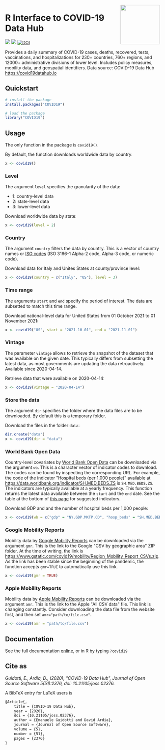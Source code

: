 <a href="https://covid19datahub.io"><img src="https://storage.covid19datahub.io/logo.svg" align="right" height="128"/></a>

# R Interface to COVID-19 Data Hub

![](https://www.r-pkg.org/badges/version/COVID19) ![](https://cranlogs.r-pkg.org/badges/last-month/COVID19) [![DOI](https://joss.theoj.org/papers/10.21105/joss.02376/status.svg)](https://doi.org/10.21105/joss.02376)

Provides a daily summary of COVID-19 cases, deaths, recovered, tests, vaccinations, and hospitalizations for 230+ countries, 760+ regions, and 12000+ administrative divisions of lower level.  Includes policy measures, mobility data, and geospatial identifiers. Data source: COVID-19 Data Hub https://covid19datahub.io

## Quickstart

```R
# install the package
install.packages("COVID19")

# load the package
library("COVID19")
```

## Usage

The only function in the package is `covid19()`. 

By default, the function downloads worldwide data by country:

```R
x <- covid19()
```

### Level

The argument `level` specifies the granularity of the data:

- 1: country-level data
- 2: state-level data
- 3: lower-level data

Download worldwide data by state:

```R
x <- covid19(level = 2)
```

### Country

The argument `country` filters the data by country. This is a vector of country names or [ISO codes](https://en.wikipedia.org/wiki/List_of_ISO_3166_country_codes) (ISO 3166-1 Alpha-2 code, Alpha-3 code, or numeric code). 

Download data for Italy and Unites States at county/province level:

```R
x <- covid19(country = c("Italy", "US"), level = 3)
```

### Time range

The arguments `start` and `end` specify the period of interest. The data are subsetted to match this time range.

Download national-level data for United States from 01 October 2021 to 01 November 2021:

```R
x <- covid19("US", start = "2021-10-01", end = "2021-11-01")
```

### Vintage

The parameter `vintage` allows to retrieve the snapshot of the dataset that was available on the given date. This typically differs from subsetting the latest data, as most governments are updating the data retroactively. Available since 2020-04-14.

Retrieve data that were available on 2020-04-14:

```R
x <- covid19(vintage = "2020-04-14")
```

### Store the data

The argument `dir` specifies the folder where the data files are to be downloaded. By default this is a temporary folder. 

Download the files in the folder `data`:

```R
dir.create("data")
x <- covid19(dir = "data")
```

### World Bank Open Data

Country-level covariates by [World Bank Open Data](https://data.worldbank.org/) can be downloaded via the argument `wb`. This is a character vector of indicator codes to download. The codes can be found by inspecting the corresponding URL. For example, the code of the indicator "Hospital beds (per 1,000 people)" available at https://data.worldbank.org/indicator/SH.MED.BEDS.ZS is `SH.MED.BEDS.ZS`. The indicators are typically available at a yearly frequency. This function returns the latest data available between the `start` and the `end` date. See the table at the bottom of [this page](https://datatopics.worldbank.org/universal-health-coverage/coronavirus/) for suggested indicators.

Download GDP and and the number of hospital beds per 1,000 people:

```R
x <- covid19(wb = c("gdp" = "NY.GDP.MKTP.CD", "hosp_beds" = "SH.MED.BEDS.ZS"))
```

### Google Mobility Reports

Mobility data by [Google Mobility Reports](https://www.google.com/covid19/mobility/) can be downloaded via the argument `gmr`. This is the link to the Google "CSV by geographic area" ZIP folder. At the time of writing, the link is https://www.gstatic.com/covid19/mobility/Region_Mobility_Report_CSVs.zip. As the link has been stable since the beginning of the pandemic, the function accepts `gmr=TRUE` to automatically use this link.

```R
x <- covid19(gmr = TRUE)
```

### Apple Mobility Reports

Mobility data by [Apple Mobility Reports](https://covid19.apple.com/mobility) can be downloaded via the argument `amr`. This is the link to the Apple "All CSV data" file. This link is changing constantly. Consider downloading the data file from the website first, and then set `amr="path/to/file.csv"`.

```R
x <- covid19(amr = "path/to/file.csv")
```

## Documentation

See the full documentation [online](https://cran.r-project.org/package=COVID19/COVID19.pdf), or in R by typing `?covid19`

## Cite as

*Guidotti, E., Ardia, D., (2020), "COVID-19 Data Hub", Journal of Open Source Software 5(51):2376, doi: 10.21105/joss.02376.*

A BibTeX entry for LaTeX users is

```latex
@Article{,
    title = {COVID-19 Data Hub},
    year = {2020},
    doi = {10.21105/joss.02376},
    author = {Emanuele Guidotti and David Ardia},
    journal = {Journal of Open Source Software},
    volume = {5},
    number = {51},
    pages = {2376}
}
```
